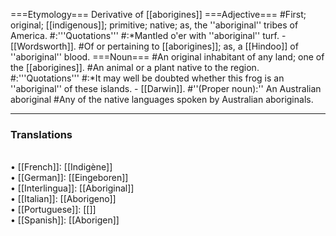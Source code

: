 ===Etymology===
Derivative of [[aborigines]]
===Adjective===
#First; original; [[indigenous]]; primitive; native; as, the ''aboriginal'' tribes of America.
#:'''Quotations'''
#:*Mantled o'er with ''aboriginal'' turf. - [[Wordsworth]].
#Of or pertaining to [[aborigines]]; as, a [[Hindoo]] of ''aboriginal'' blood.
===Noun===
#An original inhabitant of any land; one of the [[aborigines]].
#An animal or a plant native to the region.
#:'''Quotations'''
#:*It may well be doubted whether this frog is an ''aboriginal'' of these islands. - [[Darwin]].
#''(Proper noun):'' An Australian aboriginal
#Any of the native languages spoken by Australian aboriginals.

<HR> <P> <H3>Translations</H3>
<BR>• [[French]]: [[Indigène]]
<BR>• [[German]]: [[Eingeboren]]
<BR>• [[Interlingua]]: [[Aboriginal]]
<BR>• [[Italian]]: [[Aborigeno]]
<BR>• [[Portuguese]]: [[]]
<BR>• [[Spanish]]: [[Aborigen]]
<BR>